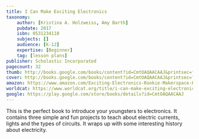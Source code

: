 ```yaml
---
title: I Can Make Exciting Electronics
taxonomy:
	author: [Kristina A. Holzweiss, Amy Barth]
	pubdate: 2017
	isbn: 0531234118
	subjects: []
	audience: [K-12]
	expertise: [Beginner]
	tag: [lesson plans]
publisher: Scholastic Incorporated
pagecount: 32
thumb: http://books.google.com/books/content?id=CmtOAQAACAAJ&printsec=frontcover&img=1&zoom=1&imgtk=AFLRE70SYGblL-Gzz_-BbMItRkY5KOz-cvNkIdCnojX2ewg5du4vigZt8pG8bJhj4t2WKZuiXwd5te0yidA8u8uKRvzyAutdgY4eY_7uL-3Uw19Q8hIAbBHNJZG_4rlr9fDx2NvziBVx&source=gbs_api
cover: http://books.google.com/books/content?id=CmtOAQAACAAJ&printsec=frontcover&img=1&zoom=1&imgtk=AFLRE70SYGblL-Gzz_-BbMItRkY5KOz-cvNkIdCnojX2ewg5du4vigZt8pG8bJhj4t2WKZuiXwd5te0yidA8u8uKRvzyAutdgY4eY_7uL-3Uw19Q8hIAbBHNJZG_4rlr9fDx2NvziBVx&source=gbs_api
amazon: https://www.amazon.com/Exciting-Electronics-Rookie-Makerspace-Projects/dp/0531238806/ref=sr_1_1?keywords=I+can+make+exciting+electronics&qid=1574640340&sr=8-1
worldcat: https://www.worldcat.org/title/i-can-make-exciting-electronics/oclc/981948537&referer=brief_results
google: https://play.google.com/store/books/details?id=CmtOAQAACAAJ
---
```

This is the perfect book to introduce your youngsters to electronics.  It contains three simple and fun projects to teach about electric currents, lights and the types of circuits.  It wraps up with some interesting history about electricity.